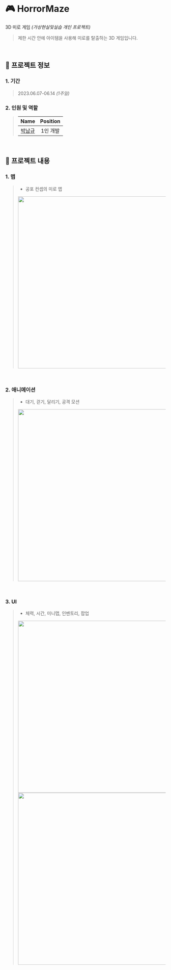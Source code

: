# 🎮 HorrorMaze
 3D 미로 게임 _(가상현실및실습 개인 프로젝트)_
> 제한 시간 안에 아이템을 사용해 미로를 탈출하는 3D 게임입니다.

<br />

## 📝 프로젝트 정보

### 1. 기간
> 2023.06.07-06.14 _(1주일)_

### 2. 인원 및 역할
> |                    Name                    |  Position   |
> | :----------------------------------------: | :---------: |
> | [박남규](https://github.com/namkyu-99) | 1인 개발 |

<br />

## 🔑 프로젝트 내용

### 1. 맵
> - 공포 컨셉의 미로 맵
> <img src="https://github.com/namkyu-99/HorrorMaze/assets/128462226/ad0089c0-3a01-45bb-a289-cc8efc0ed0b7" width="540">

<br />

### 2. 애니메이션
> - 대기, 걷기, 달리기, 공격 모션
> <img src="https://github.com/namkyu-99/HorrorMaze/assets/128462226/265bdea6-5c2c-458a-b7c8-7a2e7db67230" width="540">

<br />

### 3. UI
> - 체력, 시간, 미니맵, 인벤토리, 팝업
> <img src="https://github.com/namkyu-99/HorrorMaze/assets/128462226/c02b25ef-dce7-4b54-b42a-9af7870d08bf" width="540">
> <img src="https://github.com/namkyu-99/HorrorMaze/assets/128462226/9a14d016-5b2b-455a-96c0-62bd8b22b8c4" width="540">
